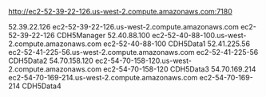 http://ec2-52-39-22-126.us-west-2.compute.amazonaws.com:7180

52.39.22.126    ec2-52-39-22-126.us-west-2.compute.amazonaws.com  ec2-52-39-22-126  CDH5Manager
52.40.88.100    ec2-52-40-88-100.us-west-2.compute.amazonaws.com  ec2-52-40-88-100  CDH5Data1
52.41.225.56    ec2-52-41-225-56.us-west-2.compute.amazonaws.com  ec2-52-41-225-56  CDH5Data2
54.70.158.120   ec2-54-70-158-120.us-west-2.compute.amazonaws.com ec2-54-70-158-120   CDH5Data3
54.70.169.214   ec2-54-70-169-214.us-west-2.compute.amazonaws.com ec2-54-70-169-214   CDH5Data4